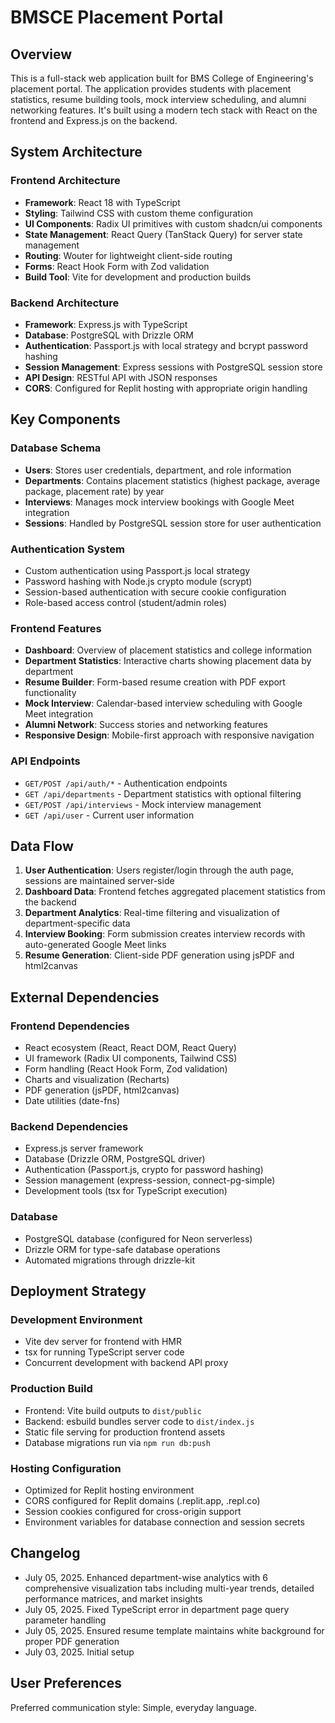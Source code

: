 # BMSCE Placement Portal

## Overview

This is a full-stack web application built for BMS College of Engineering's placement portal. The application provides students with placement statistics, resume building tools, mock interview scheduling, and alumni networking features. It's built using a modern tech stack with React on the frontend and Express.js on the backend.

## System Architecture

### Frontend Architecture
- **Framework**: React 18 with TypeScript
- **Styling**: Tailwind CSS with custom theme configuration
- **UI Components**: Radix UI primitives with custom shadcn/ui components
- **State Management**: React Query (TanStack Query) for server state management
- **Routing**: Wouter for lightweight client-side routing
- **Forms**: React Hook Form with Zod validation
- **Build Tool**: Vite for development and production builds

### Backend Architecture
- **Framework**: Express.js with TypeScript
- **Database**: PostgreSQL with Drizzle ORM
- **Authentication**: Passport.js with local strategy and bcrypt password hashing
- **Session Management**: Express sessions with PostgreSQL session store
- **API Design**: RESTful API with JSON responses
- **CORS**: Configured for Replit hosting with appropriate origin handling

## Key Components

### Database Schema
- **Users**: Stores user credentials, department, and role information
- **Departments**: Contains placement statistics (highest package, average package, placement rate) by year
- **Interviews**: Manages mock interview bookings with Google Meet integration
- **Sessions**: Handled by PostgreSQL session store for user authentication

### Authentication System
- Custom authentication using Passport.js local strategy
- Password hashing with Node.js crypto module (scrypt)
- Session-based authentication with secure cookie configuration
- Role-based access control (student/admin roles)

### Frontend Features
- **Dashboard**: Overview of placement statistics and college information
- **Department Statistics**: Interactive charts showing placement data by department
- **Resume Builder**: Form-based resume creation with PDF export functionality
- **Mock Interview**: Calendar-based interview scheduling with Google Meet integration
- **Alumni Network**: Success stories and networking features
- **Responsive Design**: Mobile-first approach with responsive navigation

### API Endpoints
- `GET/POST /api/auth/*` - Authentication endpoints
- `GET /api/departments` - Department statistics with optional filtering
- `GET/POST /api/interviews` - Mock interview management
- `GET /api/user` - Current user information

## Data Flow

1. **User Authentication**: Users register/login through the auth page, sessions are maintained server-side
2. **Dashboard Data**: Frontend fetches aggregated placement statistics from the backend
3. **Department Analytics**: Real-time filtering and visualization of department-specific data
4. **Interview Booking**: Form submission creates interview records with auto-generated Google Meet links
5. **Resume Generation**: Client-side PDF generation using jsPDF and html2canvas

## External Dependencies

### Frontend Dependencies
- React ecosystem (React, React DOM, React Query)
- UI framework (Radix UI components, Tailwind CSS)
- Form handling (React Hook Form, Zod validation)
- Charts and visualization (Recharts)
- PDF generation (jsPDF, html2canvas)
- Date utilities (date-fns)

### Backend Dependencies
- Express.js server framework
- Database (Drizzle ORM, PostgreSQL driver)
- Authentication (Passport.js, crypto for password hashing)
- Session management (express-session, connect-pg-simple)
- Development tools (tsx for TypeScript execution)

### Database
- PostgreSQL database (configured for Neon serverless)
- Drizzle ORM for type-safe database operations
- Automated migrations through drizzle-kit

## Deployment Strategy

### Development Environment
- Vite dev server for frontend with HMR
- tsx for running TypeScript server code
- Concurrent development with backend API proxy

### Production Build
- Frontend: Vite build outputs to `dist/public`
- Backend: esbuild bundles server code to `dist/index.js`
- Static file serving for production frontend assets
- Database migrations run via `npm run db:push`

### Hosting Configuration
- Optimized for Replit hosting environment
- CORS configured for Replit domains (.replit.app, .repl.co)
- Session cookies configured for cross-origin support
- Environment variables for database connection and session secrets

## Changelog

- July 05, 2025. Enhanced department-wise analytics with 6 comprehensive visualization tabs including multi-year trends, detailed performance matrices, and market insights
- July 05, 2025. Fixed TypeScript error in department page query parameter handling
- July 05, 2025. Ensured resume template maintains white background for proper PDF generation
- July 03, 2025. Initial setup

## User Preferences

Preferred communication style: Simple, everyday language.